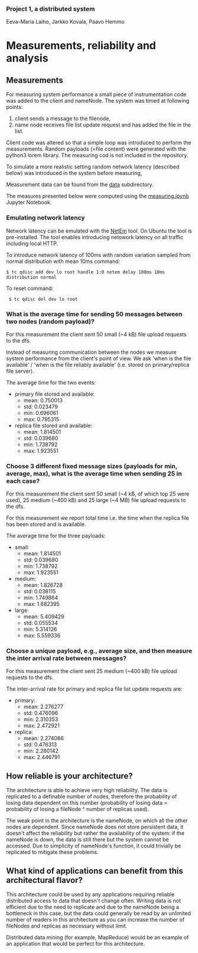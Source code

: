 
### Project 1, a distributed system
Eeva-Maria Laiho, Jarkko Kovala, Paavo Hemmo


# Measurements, reliability and analysis

## Measurements

For measuring system performance a small piece of instrumentation code was added to the client and nameNode. The system was timed at following points: 
1) client sends a message to the filenode, 
2) name node receives file list update request and has added the file in the list. 

Client code was altered so that a simple loop was introduced to perform the measurements. Random payloads (=file content) were generated with the python3 lorem library. The measuring cod is not included in the repository.

To simulate a more realistic setting random network latency (described below) was introduced in the system before measuring, 

Measurement data can be found from the [data](./data/mean_110ms_latency) subdirectory.

The measures presented below were computed using the [measuring.ipynb](./measuring.ipynb) Jupyter Notebook.

### Emulating network latency

Network latency can be emulated with the [NetEm](https://wiki.linuxfoundation.org/networking/netem) tool. On Ubuntu the tool is pre-installed. The tool enables introducing netowork latency on all traffic including local HTTP.

To introduce network latency of 100ms with random variation sampled from normal distribution with mean 10ms command:

``` $ tc qdisc add dev lo root handle 1:0 netem delay 100ms 10ms distribution normal ```

To reset command:

``` $ tc qdisc del dev lo root```

### What is the average time for sending 50 messages between two nodes (random payload)?

For this measurement the client sent 50 small (~4 kB) file upload requests to the dfs. 

Instead of measuring communication between the nodes we measure system performance from the client's point of view. We ask 'when is the file available' / 'when is the file reliably available'  (i.e. stored on primary/replica file server).

The average time for the two events:

* primary file stored and available:
    * mean: 0.750013
    * std: 0.023479
    * min: 0.696061
    * max: 0.795315
* replica file stored and available: 
    * mean: 1.814501
    * std: 0.039680
    * min: 1.738792
    * max: 1.923551

### Choose 3 different fixed message sizes (payloads for min, average, max), what is the average time when sending 25 in each case?

For this measurement the client sent 50 small (~4 kB, of which top 25 were used), 25 medium (~400 kB) and 25 large (~4 MB) file upload requests to the dfs. 

For this measurement we report total time i.e. the time when the replica file has been stored and is available. 

The average time for the three payloads:

* small: 
    * mean: 1.814501
    * std: 0.039680
    * min: 1.738792
    * max: 1.923551
* medium: 
    * mean: 1.826728
    * std: 0.038115
    * min: 1.749864
    * max: 1.882395
 * large: 
    * mean: 5.409429
    * std: 0.055534
    * min: 5.314126
    * max: 5.559336

### Choose a unique payload, e.g., average size, and then measure the inter arrival rate between messages?

For this measurement the client sent 25 medium (~400 kB) file upload requests to the dfs. 

The inter-arrival rate for primary and replica file list update requests are:

* primary:
    * mean: 2.276277
    * std: 0.476096
    * min: 2.310353
    * max: 2.472921
* replica: 
    * mean: 2.274086
    * std: 0.476313
    * min: 2.280142
    * max: 2.446791

## How reliable is your architecture? 

The architecture is able to achieve very high reliability. The data is replicated to a definable number of nodes, therefore the probability of losing data dependent on this number (probability of losing data = probability of losing a fileNode ^ number of replicas used).

The weak point in the architecture is the nameNode, on which all the other nodes are dependent. Since nameNode does not store persistent data, it doesn't affect the reliability but rather the availability of the system: if the nameNode is down, the data is still there but the system cannot be accessed. Due to simplicity of nameNode's function, it could trivially be replicated to mitigate these problems.

## What kind of applications can benefit from this architectural flavor?

This architecture could be used by any applications requiring reliable distributed access to data that doesn't change often. Writing data is not efficient due to the need to replicate and due to the nameNode being a bottleneck in this case, but the data could generally be read by an unlimited number of readers in this architecture as you can increase the number of fileNodes and replicas as necessary without limit. 

Distributed data mining (for example, MapReduce) would be an example of an application that would be perfect for this architecture.
